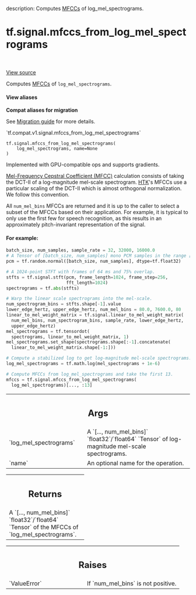description: Computes [MFCCs][mfcc] of log_mel_spectrograms.

<div itemscope itemtype="http://developers.google.com/ReferenceObject">
<meta itemprop="name" content="tf.signal.mfccs_from_log_mel_spectrograms" />
<meta itemprop="path" content="Stable" />
</div>

# tf.signal.mfccs_from_log_mel_spectrograms

<!-- Insert buttons and diff -->

<table class="tfo-notebook-buttons tfo-api nocontent" align="left">

</table>

<a target="_blank" class="external" href="/code/stable/tensorflow/python/ops/signal/mfcc_ops.py">View source</a>



Computes [MFCCs][mfcc] of `log_mel_spectrograms`.


<section class="expandable">
  <h4 class="showalways">View aliases</h4>
  <p>
<b>Compat aliases for migration</b>
<p>See
<a href="https://www.tensorflow.org/guide/migrate">Migration guide</a> for
more details.</p>
<p>`tf.compat.v1.signal.mfccs_from_log_mel_spectrograms`</p>
</p>
</section>

<pre class="devsite-click-to-copy prettyprint lang-py tfo-signature-link">
<code>tf.signal.mfccs_from_log_mel_spectrograms(
    log_mel_spectrograms, name=None
)
</code></pre>



<!-- Placeholder for "Used in" -->

Implemented with GPU-compatible ops and supports gradients.

[Mel-Frequency Cepstral Coefficient (MFCC)][mfcc] calculation consists of
taking the DCT-II of a log-magnitude mel-scale spectrogram. [HTK][htk]'s MFCCs
use a particular scaling of the DCT-II which is almost orthogonal
normalization. We follow this convention.

All `num_mel_bins` MFCCs are returned and it is up to the caller to select
a subset of the MFCCs based on their application. For example, it is typical
to only use the first few for speech recognition, as this results in
an approximately pitch-invariant representation of the signal.

#### For example:



```python
batch_size, num_samples, sample_rate = 32, 32000, 16000.0
# A Tensor of [batch_size, num_samples] mono PCM samples in the range [-1, 1].
pcm = tf.random.normal([batch_size, num_samples], dtype=tf.float32)

# A 1024-point STFT with frames of 64 ms and 75% overlap.
stfts = tf.signal.stft(pcm, frame_length=1024, frame_step=256,
                       fft_length=1024)
spectrograms = tf.abs(stfts)

# Warp the linear scale spectrograms into the mel-scale.
num_spectrogram_bins = stfts.shape[-1].value
lower_edge_hertz, upper_edge_hertz, num_mel_bins = 80.0, 7600.0, 80
linear_to_mel_weight_matrix = tf.signal.linear_to_mel_weight_matrix(
  num_mel_bins, num_spectrogram_bins, sample_rate, lower_edge_hertz,
  upper_edge_hertz)
mel_spectrograms = tf.tensordot(
  spectrograms, linear_to_mel_weight_matrix, 1)
mel_spectrograms.set_shape(spectrograms.shape[:-1].concatenate(
  linear_to_mel_weight_matrix.shape[-1:]))

# Compute a stabilized log to get log-magnitude mel-scale spectrograms.
log_mel_spectrograms = tf.math.log(mel_spectrograms + 1e-6)

# Compute MFCCs from log_mel_spectrograms and take the first 13.
mfccs = tf.signal.mfccs_from_log_mel_spectrograms(
  log_mel_spectrograms)[..., :13]
```

<!-- Tabular view -->
 <table class="responsive fixed orange">
<colgroup><col width="214px"><col></colgroup>
<tr><th colspan="2"><h2 class="add-link">Args</h2></th></tr>

<tr>
<td>
`log_mel_spectrograms`<a id="log_mel_spectrograms"></a>
</td>
<td>
A `[..., num_mel_bins]` `float32`/`float64` `Tensor`
of log-magnitude mel-scale spectrograms.
</td>
</tr><tr>
<td>
`name`<a id="name"></a>
</td>
<td>
An optional name for the operation.
</td>
</tr>
</table>



<!-- Tabular view -->
 <table class="responsive fixed orange">
<colgroup><col width="214px"><col></colgroup>
<tr><th colspan="2"><h2 class="add-link">Returns</h2></th></tr>
<tr class="alt">
<td colspan="2">
A `[..., num_mel_bins]` `float32`/`float64` `Tensor` of the MFCCs of
`log_mel_spectrograms`.
</td>
</tr>

</table>



<!-- Tabular view -->
 <table class="responsive fixed orange">
<colgroup><col width="214px"><col></colgroup>
<tr><th colspan="2"><h2 class="add-link">Raises</h2></th></tr>

<tr>
<td>
`ValueError`<a id="ValueError"></a>
</td>
<td>
If `num_mel_bins` is not positive.
</td>
</tr>
</table>


[mfcc]: https://en.wikipedia.org/wiki/Mel-frequency_cepstrum
[htk]: https://en.wikipedia.org/wiki/HTK_(software)